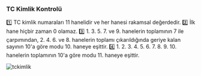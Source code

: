 ### TC Kimlik Kontrolü
1️⃣ TC kimlik numaraları 11 hanelidir ve her hanesi rakamsal değerdedir.
2️⃣ İlk hane hiçbir zaman 0 olamaz.
3️⃣ 1. 3. 5. 7. ve 9. hanelerin toplamının 7 ile çarpımından, 2. 4. 6. ve 8. hanelerin toplamı çıkarıldığında geriye kalan sayının 10'a göre modu 10. haneye eşittir.
4️⃣ 1. 2. 3. 4. 5. 6. 7. 8. 9. 10. hanelerin toplamının 10'a göre modu 11. haneye eşittir.

![tckimlik](https://user-images.githubusercontent.com/109480983/204011219-0f0c5241-af8d-4c12-a634-d6af30a22f52.gif)
